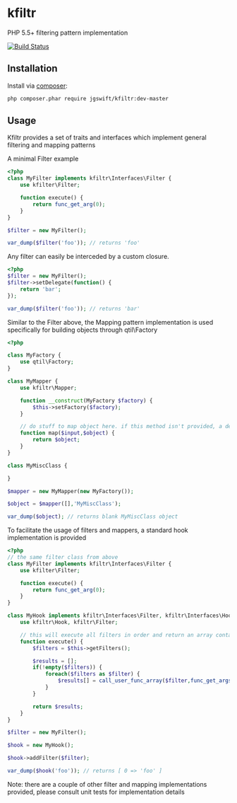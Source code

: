 kfiltr
====
PHP 5.5+ filtering pattern implementation 

[![Build Status](https://travis-ci.org/jgswift/kfiltr.png?branch=master)](https://travis-ci.org/jgswift/kfiltr)

## Installation

Install via [composer](https://getcomposer.org/):
```sh
php composer.phar require jgswift/kfiltr:dev-master
```

## Usage

Kfiltr provides a set of traits and interfaces which implement general filtering and mapping patterns

A minimal Filter example
```php
<?php
class MyFilter implements kfiltr\Interfaces\Filter {
    use kfilter\Filter;

    function execute() {
        return func_get_arg(0);
    }
}

$filter = new MyFilter();

var_dump($filter('foo')); // returns 'foo'
```

Any filter can easily be interceded by a custom closure.

```php
<?php
$filter = new MyFilter();
$filter->setDelegate(function() {
    return 'bar';
});

var_dump($filter('foo')); // returns 'bar'
```

Similar to the Filter above, the Mapping pattern implementation is used specifically for building objects through qtil\Factory

```php
<?php

class MyFactory {
    use qtil\Factory;
}

class MyMapper {
    use kfiltr\Mapper;

    function __construct(MyFactory $factory) {
        $this->setFactory($factory);
    }

    // do stuff to map object here. if this method isn't provided, a default mapping procedure is used
    function map($input,$object) {
        return $object;
    }
}

class MyMiscClass {

}

$mapper = new MyMapper(new MyFactory());

$object = $mapper([],'MyMiscClass');

var_dump($object); // returns blank MyMiscClass object
```

To facilitate the usage of filters and mappers, a standard hook implementation is provided

```php
<?php
// the same filter class from above
class MyFilter implements kfiltr\Interfaces\Filter {
    use kfilter\Filter;

    function execute() {
        return func_get_arg(0);
    }
}

class MyHook implements kfiltr\Interfaces\Filter, kfiltr\Interfaces\Hook {
    use kfiltr\Hook, kfiltr\Filter;

    // this will execute all filters in order and return an array containing all results
    function execute() {
        $filters = $this->getFilters();

        $results = [];
        if(!empty($filters)) {
            foreach($filters as $filter) {
                $results[] = call_user_func_array($filter,func_get_args());
            }
        }

        return $results;
    }
}

$filter = new MyFilter();

$hook = new MyHook();

$hook->addFilter($filter);

var_dump($hook('foo')); // returns [ 0 => 'foo' ]
```

Note: there are a couple of other filter and mapping implementations provided, please consult unit tests for implementation details